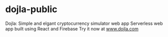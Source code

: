 # dojla-public
Dojla: Simple and elgant cryptocurrency simulator web app
Serverless web app built using React and Firebase
Try it now at www.dojla.com
